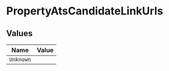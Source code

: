 # PropertyAtsCandidateLinkUrls


## Values

| Name      | Value     |
| --------- | --------- |
| `Unknown` |           |